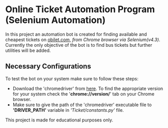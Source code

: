 # Online Ticket Automation Program (Selenium Automation)

In this project an automation bot is created for finding available and cheapest tickets on [obilet.com](https://www.obilet.com/), *from Chrome browser via Selenium(v4.3)*. Currently the only objective of the bot is to find bus tickets but further utilities will be added.

## Necessary Configurations
To test the bot on your system make sure to follow these steps:
- Download the 'chromedriver' from [here](https://chromedriver.storage.googleapis.com/index.html). To find the appropriate version for your system check the '**chrome://version/**' tab on your Chrome browser.
- Make sure to give the path of the 'chromedriver' executable file to **'DRIVER_PATH'** variable in *'Ticket/constants.py'* file.

This project is made for educational purposes only.
